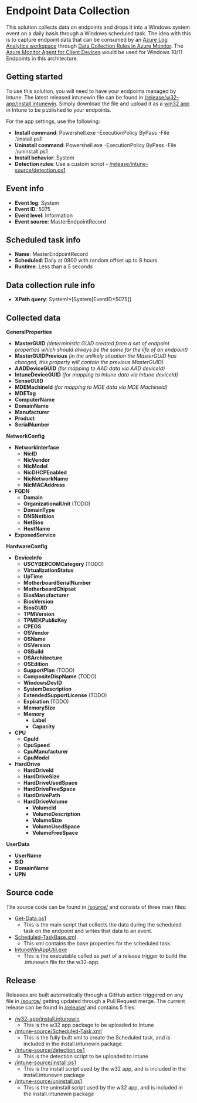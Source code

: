# Endpoint Data Collection

This solution collects data on endpoints and drops it into a Windows system event on a daily basis through a Windows scheduled task.
The idea with this is to capture endpoint data that can be consumed by an [Azure Log Analytics workspace](https://learn.microsoft.com/en-us/azure/azure-monitor/logs/log-analytics-workspace-overview) through [Data Collection Rules in Azure Monitor](https://learn.microsoft.com/en-us/azure/azure-monitor/essentials/data-collection).
The [Azure Monitor Agent for Client Devices](https://learn.microsoft.com/en-us/azure/azure-monitor/agents/azure-monitor-agent-windows-client) would be used for Windows 10/11 Endpoints in this architecture.

## Getting started

To use this solution, you will need to have your endpoints managed by Intune.
The latest released intunewin file can be found in [/release/w32-app/install.intunewin](/release/w32-app/install.intunewin).
Simply download the file and upload it as a [win32 app](https://learn.microsoft.com/en-us/mem/intune/apps/apps-win32-add) in Intune to be published to your endpoints.

For the app settings, use the following:
- **Install command**: Powershell.exe -ExecutionPolicy ByPass -File .\install.ps1
- **Uninstall command**: Powershell.exe -ExecutionPolicy ByPass -File .\uninstall.ps1
- **Install behavior**: System
- **Detection rules**: Use a custom script - [/release/intune-source/detection.ps1](/release/intune-source/detection.ps1)

## Event info
- **Event log**: System
- **Event ID**: 5075
- **Event level**: Information
- **Event source**: MasterEndpointRecord

## Scheduled task info
- **Name**: MasterEndpointRecord
- **Scheduled**: Daily at 0900 with random offset up to 8 hours
- **Runtime**: Less than a 5 seconds

## Data collection rule info
- **XPath query**: System!*[System[EventID=5075]]

## Collected data
**GeneralProperties**
- **MasterGUID** *(deterministic GUID created from a set of endpoint properties which should always be the same for the life of an endpoint)*
- **MasterGUIDPrevious** *(in the unlikely situation the MasterGUID has changed, this property will contain the previous MasterGUID)*
- **AADDeviceGUID** *(for mapping to AAD data via AAD deviceId)*
- **IntuneDeviceGUID** *(for mapping to Intune data via Intune deviceId)*
- **SenseGUID**
- **MDEMachineId** *(for mapping to MDE data via MDE MachineId)*
- **MDETag**
- **ComputerName**
- **DomainName**
- **Manufacturer**
- **Product**
- **SerialNumber**

**NetworkConfig**
- **NetworkInterface**
  - **NicID**
  - **NicVendor**
  - **NicModel**
  - **NicDHCPEnabled**
  - **NicNetworkName**
  - **NicMACAddress**
- **FQDN**
  - **Domain**
  - **OrganizationalUnit** (TODO)
  - **DomainType**
  - **DNSNetbios**
  - **NetBios**
  - **HostName**
- **ExposedService**

**HardwareConfig**
- **DeviceInfo**
  - **USCYBERCOMCategory** (TODO)
  - **VirtualizationStatus**
  - **UpTime**
  - **MotherboardSerialNumber**
  - **MotherboardChipset**
  - **BiosManufacturer**
  - **BiosVersion**
  - **BiosGUID**
  - **TPMVersion**
  - **TPMEKPublicKey**
  - **CPEOS**
  - **OSVendor**
  - **OSName**
  - **OSVersion**
  - **OSBuild**
  - **OSArchitecture**
  - **OSEdition**
  - **SupportPlan** (TODO)
  - **CompositeDispName** (TODO)
  - **WindowsDevID**
  - **SystemDescription**
  - **ExtendedSupportLicense** (TODO)
  - **Expiration** (TODO)
  - **MemorySize**
  - **Memory**
    - **Label**
    - **Capacity**
- **CPU**
  - **CpuId**
  - **CpuSpeed**
  - **CpuManufacturer**
  - **CpuModel**
- **HardDrive**
  - **HardDriveId**
  - **HardDriveSize**
  - **HardDriveUsedSpace**
  - **HardDriveFreeSpace**
  - **HardDrivePath**
  - **HardDriveVolume**
    - **VolumeId**
    - **VolumeDescription**
    - **VolumeSize**
    - **VolumeUsedSpace**
    - **VolumeFreeSpace**

**UserData**
- **UserName**
- **SID**
- **DomainName**
- **UPN**

## Source code
The source code can be found in [/source/](/source/) and consists of three main files:
- [Get-Data.ps1](/source/Get-Data.ps1)
  - This is the main script that collects the data during the scheduled task on the endpoint and writes that data to an event.
- [Scheduled-TaskBase.xml](/source/Scheduled-TaskBase.xml)
  - This xml contains the base properties for the scheduled task.
- [IntuneWinAppUtil.exe](/source/IntuneWinAppUtil.exe)
  - This is the executable called as part of a release trigger to build the .intunewin file for the w32-app.

## Release
Releases are built automatically through a GitHub action triggered on any file in [/source/](/source/) getting updated through a Pull Request merge.
The current release can be found in [/release/](/release/) and contains 5 files:
- [/w32-app/install.intunewin](/release/w32-app/install.intunewin)
  - This is the w32 app package to be uploaded to Intune
- [/intune-source/Scheduled-Task.xml](/release/intune-source/Scheduled-Task.xml)
  - This is the fully built xml to create the Scheduled task, and is included in the install.intunewin package
- [/intune-source/detection.ps1](/release/intune-source/detection.ps1)
  - This is the detection script to be uploaded to Intune
- [/intune-source/install.ps1](/release/intune-source/install.ps1)
  - This is the install script used by the w32 app, and is included in the install.intunewin package
- [/intune-source/uninstall.ps1](/release/intune-source/uninstall.ps1)
  - This is the uninstall script used by the w32 app, and is included in the install.intunewin package
